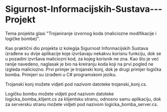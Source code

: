 Sigurnost-Informacijskih-Sustava---Projekt
==========================================

Tema projekta glasi "Trojaniranje izvornog koda (maliciozne modifikacije i logičke bombe)".

Kao praktični dio projekta iz kolegija Sigurnost Informacijskih Sustava izrađene su dvije aplikacije koje izvršavaju nekakvu korisnu funkciju, dok se u pozadini izvršava maliciozni kod, za kojeg korisnik ne zna. Kao što je već ranije navedeno, naglasak je bio na kreiranju koda koji na prvi pogled ne izgleda maliciozno. Prvi primjer je trojanski konj, dok je drugi primjer logička bomba. Primjeri su izrađeni u C# programskom jeziku.

Trojanski konj možete vidjeti pod nazivom datoteke trojanski_konj.cs.

Logičku bombu možete vidjeti pod nazivom datoteke logicka_bomba_klijent.cs za klijentsku stranu, odnosno samu aplikaciju,
dok za serversku stranu možete vidjeti pod nazivom logicka_bomba_server.cs.
